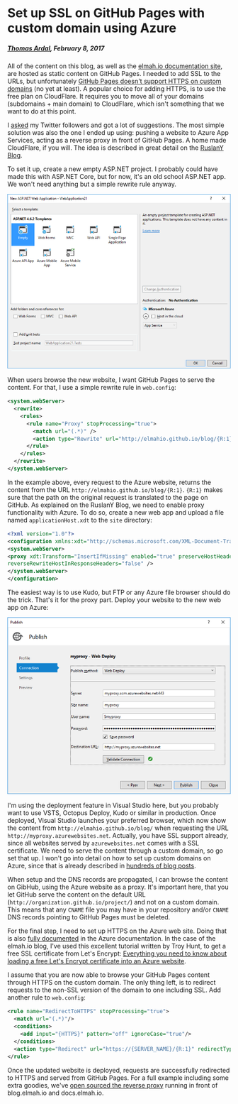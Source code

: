 # Set up SSL on GitHub Pages with custom domain using Azure

##### [Thomas Ardal](http://elmah.io/about/), February 8, 2017

All of the content on this blog, as well as the [elmah.io documentation site](http://docs.elmah.io/), are hosted as static content on GitHub Pages. I needed to add SSL to the URLs, but unfortunately [GitHub Pages doesn't support HTTPS on custom domains](https://help.github.com/articles/securing-your-github-pages-site-with-https/) (no yet at least). A popular choice for adding HTTPS, is to use the free plan on CloudFlare. It requires you to move all of your domains (subdomains + main domain) to CloudFlare, which isn't something that we want to do at this point.

I [asked](https://twitter.com/ThomasArdal/status/817263651119738880) my Twitter followers and got a lot of suggestions. The most simple solution was also the one I ended up using: pushing a website to Azure App Services, acting as a reverse proxy in front of GitHub Pages. A home made CloudFlare, if you will. The idea is described in great detail on the [RuslanY Blog](http://ruslany.net/2014/05/using-azure-web-site-as-a-reverse-proxy/).

To set it up, create a new empty ASP.NET project. I probably could have made this with ASP.NET Core, but for now, it's an old school ASP.NET app. We won't need anything but a simple rewrite rule anyway.

![Create an empty ASP.NET project](images/sslgithub_createproject.png)

When users browse the new website, I want GitHub Pages to serve the content. For that, I use a simple rewrite rule in `web.config`:

```xml
<system.webServer>
  <rewrite>
    <rules>
      <rule name="Proxy" stopProcessing="true">
        <match url="(.*)" />
        <action type="Rewrite" url="http://elmahio.github.io/blog/{R:1}" />
      </rule>
    </rules>
  </rewrite>
</system.webServer>
```

In the example above, every request to the Azure website, returns the content from the URL `http://elmahio.github.io/blog/{R:1}`. `{R:1}` makes sure that the path on the original request is translated to the page on GitHub. As explained on the RuslanY Blog, we need to enable proxy functionality with Azure. To do so, create a new web app and upload a file named `applicationHost.xdt` to the `site` directory:

```xml
<?xml version="1.0"?>  
<configuration xmlns:xdt="http://schemas.microsoft.com/XML-Document-Transform">  
<system.webServer>  
<proxy xdt:Transform="InsertIfMissing" enabled="true" preserveHostHeader="false"  
reverseRewriteHostInResponseHeaders="false" />  
</system.webServer>  
</configuration>  
```

The easiest way is to use Kudo, but FTP or any Azure file browser should do the trick. That's it for the proxy part. Deploy your website to the new web app on Azure:

![Deploy project to Azure](images/sslgithub_deployproject.png)

I'm using the deployment feature in Visual Studio here, but you probably want to use VSTS, Octopus Deploy, Kudo or similar in production. Once deployed, Visual Studio launches your preferred browser, which now show the content from `http://elmahio.github.io/blog/` when requesting the URL `http://myproxy.azurewebsites.net`. Actually, you have SSL support already, since all websites served by `azurewebsites.net` comes with a SSL certificate. We need to serve the content through a custom domain, so go set that up. I won't go into detail on how to set up custom domains on Azure, since that is already described in [hundreds of blog posts](http://lmgtfy.com/?q=azure+website+custom+domain).

When setup and the DNS records are propagated, I can browse the content on GibHub, using the Azure website as a proxy. It's important here, that you let GitHub serve the content on the default URL (`http://organization.github.io/project/`) and not on a custom domain. This means that any `CNAME` file you may have in your repository and/or `CNAME` DNS records pointing to GitHub Pages must be deleted.

For the final step, I need to set up HTTPS on the Azure web site. Doing that is also [fully documented](https://docs.microsoft.com/en-us/azure/app-service-web/web-sites-configure-ssl-certificate) in the Azure documentation. In the case of the elmah.io blog, I've used this excellent tutorial written by Troy Hunt, to get a free SSL certificate from Let's Encrypt: [Everything you need to know about loading a free Let's Encrypt certificate into an Azure website](https://www.troyhunt.com/everything-you-need-to-know-about-loading-a-free-lets-encrypt-certificate-into-an-azure-website/).

I assume that you are now able to browse your GitHub Pages content through HTTPS on the custom domain. The only thing left, is to redirect requests to the non-SSL version of the domain to one including SSL. Add another rule to `web.config`:

```xml
<rule name="RedirectToHTTPS" stopProcessing="true">
  <match url="(.*)"/>
  <conditions>
    <add input="{HTTPS}" pattern="off" ignoreCase="true"/>
  </conditions>
  <action type="Redirect" url="https://{SERVER_NAME}/{R:1}" redirectType="Permanent"/>
</rule>
```

Once the updated website is deployed, requests are successfully redirected to HTTPS and served from GitHub Pages. For a full example including some extra goodies, we've [open sourced the reverse proxy](https://github.com/elmahio/Elmah.Io.ReverseProxy) running in front of blog.elmah.io and docs.elmah.io.